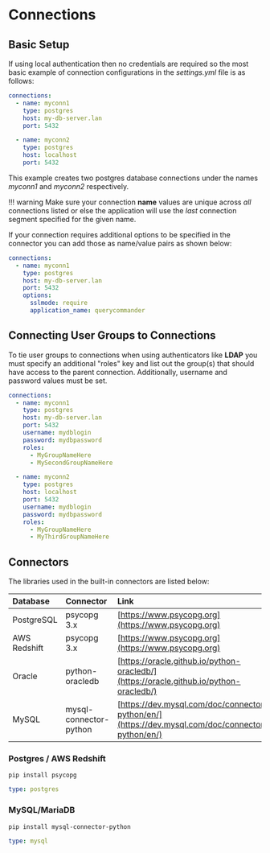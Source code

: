 # Connections

## Basic Setup

If using local authentication then no credentials are required so the most basic example of connection configurations in the *settings.yml* file is as follows:

``` yaml
connections:
  - name: myconn1
    type: postgres
    host: my-db-server.lan
    port: 5432

  - name: myconn2
    type: postgres
    host: localhost
    port: 5432
```

This example creates two postgres database connections under the names *myconn1* and *myconn2* respectively.

!!! warning
    Make sure your connection **name** values are unique across *all* connections listed or else the application will use the *last* connection segment specified for the given name.

If your connection requires additional options to be specified in the connector you can add those as name/value pairs as shown below:

``` yaml
connections:
  - name: myconn1
    type: postgres
    host: my-db-server.lan
    port: 5432
    options:
      sslmode: require
      application_name: querycommander
```

## Connecting User Groups to Connections

To tie user groups to connections when using authenticators like **LDAP** you must specify an additional "roles" key and list out the group(s) that should have access to the parent connection.  Additionally, username and password values must be set.

``` yaml
connections:
  - name: myconn1
    type: postgres
    host: my-db-server.lan
    port: 5432
    username: mydblogin
    password: mydbpassword
    roles:
      - MyGroupNameHere
      - MySecondGroupNameHere

  - name: myconn2
    type: postgres
    host: localhost
    port: 5432
    username: mydblogin
    password: mydbpassword
    roles:
      - MyGroupNameHere
      - MyThirdGroupNameHere
```


## Connectors

The libraries used in the built-in connectors are listed below:

| Database       | Connector              | Link                                               |
| :------------- | :--------------------- | :------------------------------------------------- |
| PostgreSQL     | psycopg 3.x            | [https://www.psycopg.org](https://www.psycopg.org) |
| AWS Redshift   | psycopg 3.x            | [https://www.psycopg.org](https://www.psycopg.org) |
| Oracle         | python-oracledb        | [https://oracle.github.io/python-oracledb/](https://oracle.github.io/python-oracledb/) |
| MySQL          | mysql-connector-python | [https://dev.mysql.com/doc/connector-python/en/](https://dev.mysql.com/doc/connector-python/en/) |

### Postgres / AWS Redshift

``` shell
pip install psycopg
```

``` yaml
type: postgres
```

### MySQL/MariaDB

``` shell
pip install mysql-connector-python
```

``` yaml
type: mysql
```
